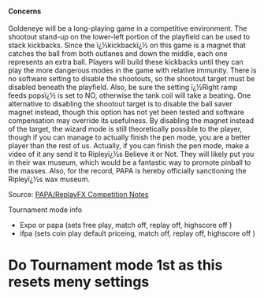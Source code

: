 #### Concerns
            
Goldeneye will be a long-playing game in a competitive environment. The shootout stand-up on the lower-left portion of the playfield can be used to stack kickbacks. Since the ï¿½kickbackï¿½ on this game is a magnet that catches the ball from both outlanes and down the middle, each one represents an extra ball. Players will build these kickbacks until they can play the more dangerous modes in the game with relative immunity. There is no software setting to disable the shootouts, so the shootout target must be disabled beneath the playfield. Also, be sure the setting ï¿½Right ramp feeds popsï¿½ is set to NO, otherwise the tank coil will take a beating. One alternative to disabling the shootout target is to disable the ball saver magnet instead, though this option has not yet been tested and software compensation may override its usefulness. By disabling the magnet instead of the target, the wizard mode is still theoretically possible to the player, though if you can manage to actually finish the pen mode, you are a better player than the rest of us. Actually, if you can finish the pen mode, make a video of it any send it to Ripleyï¿½s Believe it or Not. They will likely put you in their wax museum, which would be a fantastic way to promote pinball to the masses. Also, for the record, PAPA is hereby officially sanctioning the Ripleyï¿½s wax museum.

Source: [PAPA/ReplayFX Competition Notes](https://replayfoundation.org/papa/learning-center/director-guide/game-notes/#GameNotes)

Tournament mode info
-   Expo or papa (sets free play, match off, replay off, highscore off )
-   ifpa (sets coin play default priceing, match off, replay off, highscore off )
# Do Tournament mode 1st as this resets meny settings